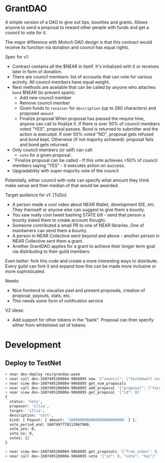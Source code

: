 # GrantDAO

A simple version of a DAO to give out tips, bounties and grants.
Allows anyone to send a proposal to reward other people with funds and get a council to vote for it.

The major difference with Moloch DAO design is that this contract would receive its function via donation and council has equal rights.

Spec for v1:
 - Contract contains all the $NEAR in itself. It's initialized with it or receives later in form of donation.
 - There are council members: list of accounts that can vote for various activity. All council members have equal weight.
 - Next methods are available that can be called by anyone who attaches `bond` $NEAR (to prevent spam):
     - Add new council member
     - Remove council member
     - Given funds to `receiver` for `description` (up to 280 characters) and proposed `amount`
     - Finalize proposal
        When proposal has passed the require time, anyone can call to finalize it.
        If there is over 50% of council members voted "YES", proposal passes. Bond is returned to submitter and the action is executed.
        If over 50% voted "NO", proposal gets refused and bond kept.
        Otherwise (if not majority achieved): proposal fails and bond gets returned.
 - Only council members (or self) can call:
     - `vote` for a given proposal.
 - ``Finalize proposal can be called 
        - If this vote achieves >50% of council members saying "YES" - it executes action on success.
 - Upgradability with super majority vote of the council

Potentially, either council with vote can specify what amount they think make sense and then median of that  would be awarded.

Target audience for v1: [ToDo]

 - A person made a cool video about NEAR Wallet, development IDE, etc. They themself or anyone else can suggest to give them a bounty.
 - You saw really cool tweet bashing STATE bill - send that person a bounty (need them to create account though).
 - Someone contributed a small PR to one of NEAR libraries. One of maintainers can send them a bounty.
 - A person in NEAR Collective went beyond and above - another person in NEAR Collective sent them a grant.
 - Another GrantDAO applies for a grant to achieve their longer term goal via distributing to their guild members.

Even better: fork this code and create a more interesting ways to distribute.
Every guild can fork it and expand how this can be made more inclusive or more sophisticated.

Needs:
 - Nice frontend to visualize past and present proposals, creation of proposal, payouts, stats, etc.
 - This needs some form of notification service
 
V2 ideas:
 - Add support for other tokens in the "bank". Proposal can then specify either from whitelisted set of tokens.

# Development

## Deploy to TestNet

```bash
> near dev-deploy res/grandao.wasm
> near call dev-1607495280084-9068895 new '{"council": ["testmewell.testnet", "illia"], "bond": "1000000000000000000000000", "vote_period": "1800000000000"}' --accountId dev-1607495280084-9068895
> near view dev-1607495280084-9068895 get_num_proposals
> near call dev-1607495280084-9068895 add_proposal '{"proposal": {"target": "illia", "description": "test", "kind": {"Payout": { "amount": "1000000000000000000000000"}}}}' --accountId=illia --amount 1
> near view dev-1607495280084-9068895 get_proposal '{"id": 0}'
{
  status: 'Vote',
  proposer: 'illia',
  target: 'illia',
  description: 'test',
  kind: { Payout: { amount: '1000000000000000000000000' } },
  vote_period_end: 1607497778113967900,
  vote_yes: 0,
  vote_no: 0,
  votes: {}
}

> near view dev-1607495280084-9068895 get_proposals '{"from_index": 0, "limit": 1}'
> near call dev-1607495280084-9068895 vote '{"id": 0, "vote": "Yes"}' --accountId illia
```

